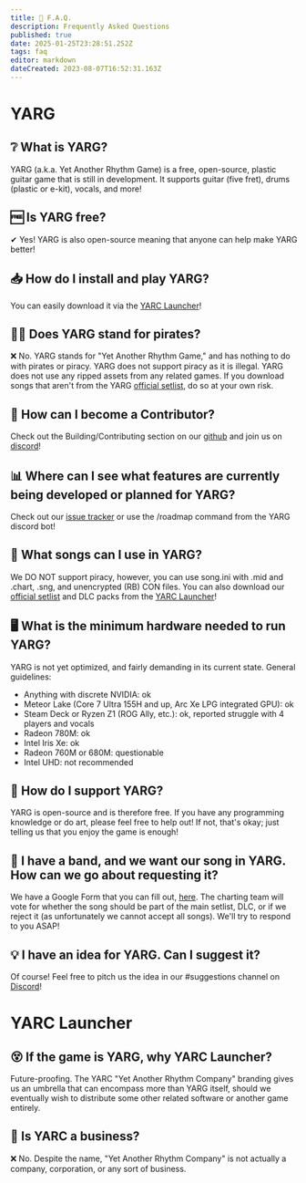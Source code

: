 ```yaml
---
title: 📓 F.A.Q.
description: Frequently Asked Questions
published: true
date: 2025-01-25T23:28:51.252Z
tags: faq
editor: markdown
dateCreated: 2023-08-07T16:52:31.163Z
---
```


# YARG
## ❔ What is YARG?
YARG (a.k.a. Yet Another Rhythm Game) is a free, open-source, plastic guitar game that is still in development. It supports guitar (five fret), drums (plastic or e-kit), vocals, and more!

## 🆓 Is YARG free?
✔ Yes! YARG is also open-source meaning that anyone can help make YARG better!

## 📥 How do I install and play YARG?
You can easily download it via the [YARC Launcher](/launcher)!

## 🏴‍☠ Does YARG stand for pirates?
❌ No. YARG stands for "Yet Another Rhythm Game," and has nothing to do with pirates or piracy. YARG does not support piracy as it is illegal. YARG does not use any ripped assets from any related games. If you download songs that aren't from the YARG [official setlist](/songs/Setlist), do so at your own risk.

## 🤝 How can I become a Contributor?
Check out the Building/Contributing section on our [github](https://github.com/YARC-Official/YARG) and join us on [discord](https://discord.gg/sqpu4R552r)!

## 📊 Where can I see what features are currently being developed or planned for YARG?
Check out our [issue tracker](https://yarg.youtrack.cloud/issues) or use the /roadmap command from the YARG discord bot!

## 🎵 What songs can I use in YARG?
We DO NOT support piracy, however, you can use song.ini with .mid and .chart, .sng, and unencrypted (RB) CON files.
You can also download our [official setlist](/songs/Setlist) and DLC packs from the [YARC Launcher](/launcher)!

## 🖥️ What is the minimum hardware needed to run YARG?
YARG is not yet optimized, and fairly demanding in its current state. General guidelines:
- Anything with discrete NVIDIA: ok
- Meteor Lake (Core 7 Ultra 155H and up, Arc Xe LPG integrated GPU): ok
- Steam Deck or Ryzen Z1 (ROG Ally, etc.): ok, reported struggle with 4 players and vocals
- Radeon 780M: ok
- Intel Iris Xe: ok
- Radeon 760M or 680M: questionable
- Intel UHD: not recommended

## 💁‍ How do I support YARG?
YARG is open-source and is therefore free. If you have any programming knowledge or do art, please feel free to help out! If not, that's okay; just telling us that you enjoy the game is enough!

## 🎼 I have a band, and we want our song in YARG. How can we go about requesting it?
We have a Google Form that you can fill out, [here](https://forms.gle/cHWuGqzrFchgzZHU7). The charting team will vote for whether the song should be part of the main setlist, DLC, or if we reject it (as unfortunately we cannot accept all songs). We'll try to respond to you ASAP!

## 💡 I have an idea for YARG. Can I suggest it?
Of course! Feel free to pitch us the idea in our #suggestions channel on [Discord](https://discord.gg/sqpu4R552r)!

# YARC Launcher
## 😵 If the game is YARG, why YARC Launcher?
Future-proofing. The YARC "Yet Another Rhythm Company" branding gives us an umbrella that can encompass more than YARG itself, should we eventually wish to distribute some other related software or another game entirely.

## 🏢 Is YARC a business?
❌ No. Despite the name, "Yet Another Rhythm Company" is not actually a company, corporation, or any sort of business.
